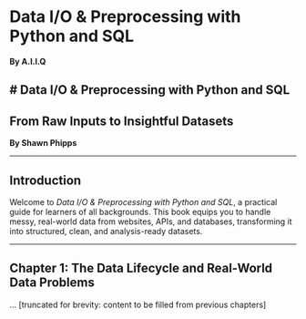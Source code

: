 # Data I/O & Preprocessing with Python and SQL
**By A.I.I.Q**


## # Data I/O & Preprocessing with Python and SQL



## From Raw Inputs to Insightful Datasets

**By Shawn Phipps**

---

## Introduction

Welcome to *Data I/O & Preprocessing with Python and SQL*, a practical guide for learners of all backgrounds. This book equips you to handle messy, real-world data from websites, APIs, and databases, transforming it into structured, clean, and analysis-ready datasets.

---

## Chapter 1: The Data Lifecycle and Real-World Data Problems

... [truncated for brevity: content to be filled from previous chapters]
